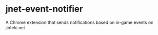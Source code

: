 # jnet-event-notifier
A Chrome extension that sends notifications based on in-game events on jinteki.net
